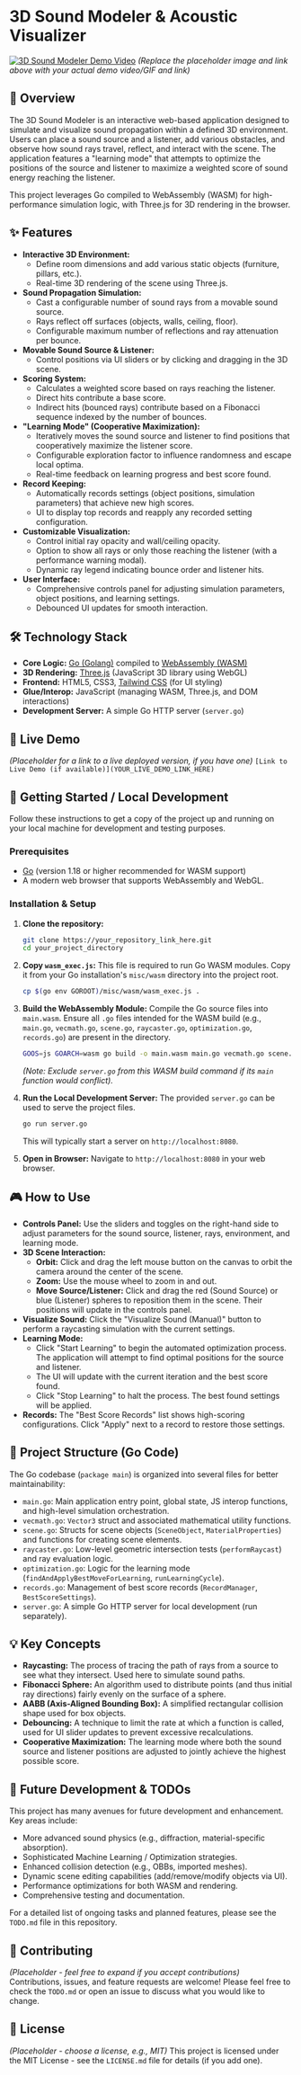 # 3D Sound Modeler & Acoustic Visualizer

[![3D Sound Modeler Demo Video](https://via.placeholder.com/800x450.png?text=Project+Demo+Video+Placeholder)](https://www.example.com/link_to_your_actual_video)
*(Replace the placeholder image and link above with your actual demo video/GIF and link)*

## 🌟 Overview

The 3D Sound Modeler is an interactive web-based application designed to simulate and visualize sound propagation within a defined 3D environment. Users can place a sound source and a listener, add various obstacles, and observe how sound rays travel, reflect, and interact with the scene. The application features a "learning mode" that attempts to optimize the positions of the source and listener to maximize a weighted score of sound energy reaching the listener.

This project leverages Go compiled to WebAssembly (WASM) for high-performance simulation logic, with Three.js for 3D rendering in the browser.

## ✨ Features

* **Interactive 3D Environment:**
    * Define room dimensions and add various static objects (furniture, pillars, etc.).
    * Real-time 3D rendering of the scene using Three.js.
* **Sound Propagation Simulation:**
    * Cast a configurable number of sound rays from a movable sound source.
    * Rays reflect off surfaces (objects, walls, ceiling, floor).
    * Configurable maximum number of reflections and ray attenuation per bounce.
* **Movable Sound Source & Listener:**
    * Control positions via UI sliders or by clicking and dragging in the 3D scene.
* **Scoring System:**
    * Calculates a weighted score based on rays reaching the listener.
    * Direct hits contribute a base score.
    * Indirect hits (bounced rays) contribute based on a Fibonacci sequence indexed by the number of bounces.
* **"Learning Mode" (Cooperative Maximization):**
    * Iteratively moves the sound source and listener to find positions that cooperatively maximize the listener score.
    * Configurable exploration factor to influence randomness and escape local optima.
    * Real-time feedback on learning progress and best score found.
* **Record Keeping:**
    * Automatically records settings (object positions, simulation parameters) that achieve new high scores.
    * UI to display top records and reapply any recorded setting configuration.
* **Customizable Visualization:**
    * Control initial ray opacity and wall/ceiling opacity.
    * Option to show all rays or only those reaching the listener (with a performance warning modal).
    * Dynamic ray legend indicating bounce order and listener hits.
* **User Interface:**
    * Comprehensive controls panel for adjusting simulation parameters, object positions, and learning settings.
    * Debounced UI updates for smooth interaction.

## 🛠️ Technology Stack

* **Core Logic:** [Go (Golang)](https://golang.org/) compiled to [WebAssembly (WASM)](https://webassembly.org/)
* **3D Rendering:** [Three.js](https://threejs.org/) (JavaScript 3D library using WebGL)
* **Frontend:** HTML5, CSS3, [Tailwind CSS](https://tailwindcss.com/) (for UI styling)
* **Glue/Interop:** JavaScript (managing WASM, Three.js, and DOM interactions)
* **Development Server:** A simple Go HTTP server (`server.go`)

## 🚀 Live Demo

*(Placeholder for a link to a live deployed version, if you have one)*
`[Link to Live Demo (if available)](YOUR_LIVE_DEMO_LINK_HERE)`

## 🏁 Getting Started / Local Development

Follow these instructions to get a copy of the project up and running on your local machine for development and testing purposes.

### Prerequisites

* [Go](https://golang.org/dl/) (version 1.18 or higher recommended for WASM support)
* A modern web browser that supports WebAssembly and WebGL.

### Installation & Setup

1.  **Clone the repository:**
    ```bash
    git clone https://your_repository_link_here.git
    cd your_project_directory
    ```

2.  **Copy `wasm_exec.js`:**
    This file is required to run Go WASM modules. Copy it from your Go installation's `misc/wasm` directory into the project root.
    ```bash
    cp $(go env GOROOT)/misc/wasm/wasm_exec.js .
    ```

3.  **Build the WebAssembly Module:**
    Compile the Go source files into `main.wasm`. Ensure all `.go` files intended for the WASM build (e.g., `main.go`, `vecmath.go`, `scene.go`, `raycaster.go`, `optimization.go`, `records.go`) are present in the directory.
    ```bash
    GOOS=js GOARCH=wasm go build -o main.wasm main.go vecmath.go scene.go raycaster.go optimization.go records.go
    ```
    *(Note: Exclude `server.go` from this WASM build command if its `main` function would conflict).*

4.  **Run the Local Development Server:**
    The provided `server.go` can be used to serve the project files.
    ```bash
    go run server.go
    ```
    This will typically start a server on `http://localhost:8080`.

5.  **Open in Browser:**
    Navigate to `http://localhost:8080` in your web browser.

## 🎮 How to Use

* **Controls Panel:** Use the sliders and toggles on the right-hand side to adjust parameters for the sound source, listener, rays, environment, and learning mode.
* **3D Scene Interaction:**
    * **Orbit:** Click and drag the left mouse button on the canvas to orbit the camera around the center of the scene.
    * **Zoom:** Use the mouse wheel to zoom in and out.
    * **Move Source/Listener:** Click and drag the red (Sound Source) or blue (Listener) spheres to reposition them in the scene. Their positions will update in the controls panel.
* **Visualize Sound:** Click the "Visualize Sound (Manual)" button to perform a raycasting simulation with the current settings.
* **Learning Mode:**
    * Click "Start Learning" to begin the automated optimization process. The application will attempt to find optimal positions for the source and listener.
    * The UI will update with the current iteration and the best score found.
    * Click "Stop Learning" to halt the process. The best found settings will be applied.
* **Records:** The "Best Score Records" list shows high-scoring configurations. Click "Apply" next to a record to restore those settings.

## 📁 Project Structure (Go Code)

The Go codebase (`package main`) is organized into several files for better maintainability:

* `main.go`: Main application entry point, global state, JS interop functions, and high-level simulation orchestration.
* `vecmath.go`: `Vector3` struct and associated mathematical utility functions.
* `scene.go`: Structs for scene objects (`SceneObject`, `MaterialProperties`) and functions for creating scene elements.
* `raycaster.go`: Low-level geometric intersection tests (`performRaycast`) and ray evaluation logic.
* `optimization.go`: Logic for the learning mode (`findAndApplyBestMoveForLearning`, `runLearningCycle`).
* `records.go`: Management of best score records (`RecordManager`, `BestScoreSettings`).
* `server.go`: A simple Go HTTP server for local development (run separately).

## 💡 Key Concepts

* **Raycasting:** The process of tracing the path of rays from a source to see what they intersect. Used here to simulate sound paths.
* **Fibonacci Sphere:** An algorithm used to distribute points (and thus initial ray directions) fairly evenly on the surface of a sphere.
* **AABB (Axis-Aligned Bounding Box):** A simplified rectangular collision shape used for box objects.
* **Debouncing:** A technique to limit the rate at which a function is called, used for UI slider updates to prevent excessive recalculations.
* **Cooperative Maximization:** The learning mode where both the sound source and listener positions are adjusted to jointly achieve the highest possible score.

## 🚧 Future Development & TODOs

This project has many avenues for future development and enhancement. Key areas include:

* More advanced sound physics (e.g., diffraction, material-specific absorption).
* Sophisticated Machine Learning / Optimization strategies.
* Enhanced collision detection (e.g., OBBs, imported meshes).
* Dynamic scene editing capabilities (add/remove/modify objects via UI).
* Performance optimizations for both WASM and rendering.
* Comprehensive testing and documentation.

For a detailed list of ongoing tasks and planned features, please see the `TODO.md` file in this repository.

## 🤝 Contributing

*(Placeholder - feel free to expand if you accept contributions)*
Contributions, issues, and feature requests are welcome! Please feel free to check the `TODO.md` or open an issue to discuss what you would like to change.

## 📜 License

*(Placeholder - choose a license, e.g., MIT)*
This project is licensed under the MIT License - see the `LICENSE.md` file for details (if you add one).